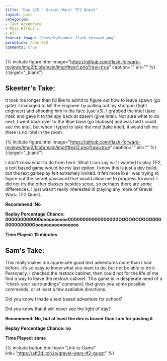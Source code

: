 ```yaml
---
title: "Day 225 - Gravel Wars: TF2 Quest"
layout: post
categories:
- Text Adventure
- Mass Effect 1
- WTF
feature_image: "/assets/banner-flash-forward.png"
permalink: /day-225
comments: true
---
```


{% include figure.html image="https://github.com/flash-forward-reviews/img2/blob/main/img/tftext1.png?raw=true" caption="" alt="" %}{:target="_blank"}

## Skeeter's Take:

It took me longer than I’d like to admit to figure out how to leave spawn (go gate). I managed to kill the Engineer by pulling out my shotgun (fight engineer) and shooting him in the face (use x3). I grabbed the intel (take intel) and gave it to the spy back at spawn (give intel). Not sure what to do next, I went back over to the Blue base (go blubase) and was told I could see the intel, but when I typed to take the intel (take intel), it would tell me there is no intel in the room.

{% include figure.html image="https://github.com/flash-forward-reviews/img2/blob/main/img/tftext2.png?raw=true" caption="" alt="" %}{:target="_blank"}

I don’t know what to do from here. What I can say is if I wanted to play TF2, a text based game would be my last option. I know this is just a dev build, but the text gameplay felt extremely limited. It felt more like I was trying to figure out the secret password that would allow me to progress forward. I did not try the other classes besides scout, so perhaps there are some differences. I just wasn’t really interested in playing any more of Gravel Wars: TF2 Quest.

**Recommend: No**

**Replay Percentage Chance: 000000000000oooooooooo00000000000000000OOOOOOOOOO000000000000Ooooooooooooooooo**

**Time Played: 15 minutes**

## Sam's Take:

This really makes me appreciate good text adventures more than I had before. It’s so easy to know what you want to do, but not be able to do it. Personally, I checked the restock cabinet, then could not for the life of me find a way to leave the restock cabinet. This game is in desperate need of a “check your surroundings” command, that gives you some possible commands, or at least a few available directions.

Did you know I made a text based adventure for school?

Did you know that it will never see the light of day?

**Recommend: No, but at least the dev is braver than I am for posting it** 

**Replay Percentage Chance: no**

**Time Played: some**

{% include button.html text="Link to Game" link="https://aft3d.itch.io/gravel-wars-tf2-quest" %}